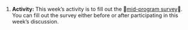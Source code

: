 1. **Activity:** This week’s activity is to fill out the 🔴[mid-program survey](link/to/survey)🔴. You can fill out the survey either before or after participating in this week’s discussion.
